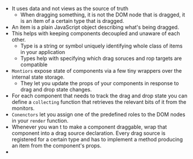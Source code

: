 - It uses data and not views as the source of truth
	- When dragging something, it is not the DOM node that is dragged, it is an item of a certain type that is dragged.
- An item is a plain JavaScript object describing what's being dragged.
- This helps with keeping components decoupled and unaware of each other.
	- Type is a string or symbol uniquely identifying whole class of items in your application
	- Types help with specifying which drag soruces and rop targets are compatible
- `Montiors` expose state of components via a few tiny wrappers over the internal state storage.
	- They let you update the props of your components in response to drag and drop state changes.
- For each component that needs to track the drag and drop state you can define a `collecting` function that retrieves the relevant bits of it from the monitors.
- `Conenctors` let you assign one of the predefined roles to the DOM nodes in your `render` function. 
- Whenever you wan t to make a component draggable, wrap that component into a drag source declaration. Every drag source is registered for a certain type and has to implement a method producing an item from the component's props.
- 